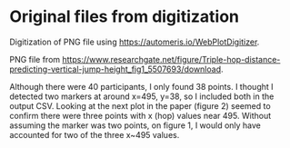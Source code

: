 # Original files from digitization

Digitization of PNG file using <https://automeris.io/WebPlotDigitizer>.

PNG file from <https://www.researchgate.net/figure/Triple-hop-distance-predicting-vertical-jump-height_fig1_5507693/download>.

Although there were 40 participants, I only found 38
points.  I thought I detected two markers at around x=495,
y=38, so I included both in the output CSV.  Looking at
the next plot in the paper (figure 2) seemed to confirm
there were three points with x (hop) values near 495.
Without assuming the marker was two points, on figure 1,
I would only have accounted for two of the three x~495
values.
